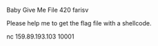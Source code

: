 Baby Give Me File
420
farisv

Please help me to get the flag file with a shellcode.

nc 159.89.193.103 10001
